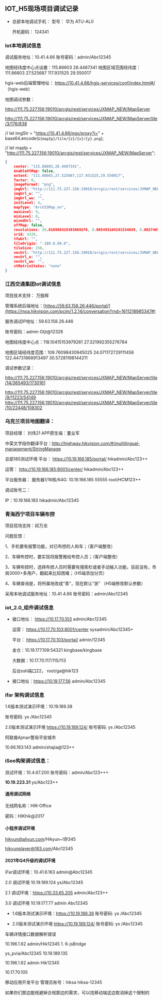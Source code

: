 ## IOT_H5现场项目调试记录

- 总部本地调试手机：
  型号： 华为 ATU-AL0

  开机密码： 124341

### Iot本地调试信息

调试服务地址：10.41.4.66   账号密码：admin/Abc12345

地图经纬度中心点设置：115.86603  28.4487341    地图区域范围经纬度：111.86603    27.525687    117.931525    29.550017

hgis-web后端管理地址： https://10.41.4.66/hgis-services/conf/index.html#/     （hgis-web）

地图调试参数：

http://111.75.227.156:19010/arcgis/rest/services/JXMAP_NEW/MapServer

http://111.75.227.156:19010/arcgis/rest/services/JXMAP_NEW/MapServer/tile/3/176/838

// let imgStr = "https://10.41.4.66/ngx/proxy?i=" + base64.encode(`${mapIp}/tile/{z}/{x}/{y}.png`);

// let mapIp = "http://111.75.227.156:19010/arcgis/rest/services/JXMAP_NEW/MapServer";

```json
{
    center: "115.86603,28.4487341",
    enableVtMap: false,
    extent: "111.86603,27.525687,117.931525,29.550017",
    factor: 0,
    imageFormat: "png",
    imgUrl: "http://111.75.227.156:19010/arcgis/rest/services/JXMAP_NEW/MapServer",
    imgUrl_w: "",
    imgUrl_ww: "",
    initLevel: 4,
    mapType: "ArcGISMap_on",
    maxLevel: 9,
    minLevel: 0,
    mixedUrl: "",
    offMap: false,
    resolutions: [0.010986328383069278, 0.005493164191534639, 0.0027465820957673194, 0.0013732910478836597,…],
    srid: 4326,
    tfwUrl: "",
    tileOrigin: "-180.0,90.0",
    tileSize: 256,
    vecUrl: "http://111.75.227.156:19010/arcgis/rest/services/JXMAP_NEW/MapServer",
    vecUrl_w: "",
    vecUrl_ww: "",
    vtMatrixStatus: "none"
}
```



### 江西交通集团Iot调试信息

项目技术支持： 万振辉

管理系统后端地址：[https://59.63.158.26:446/portal/](https://moa.hikvision.com/pcim/1.2.14/conversation?rnd=1611218985347#)

服务调试IP地址：59.63.158.26.446

账号密码：admin    Gtjt@12328

地图经纬度中心点：118.10415153979261    27.321992355276784     

地图区域经纬度范围：109.76098430945025    24.071172729111456    122.44731868913497   30.57281198144211

调试参数记录：

http://111.75.227.156:19010/arcgis/rest/services/JXMAP_NEW/MapServer/tile/14/365493/1730161

http://111.75.227.156:19010/arcgis/rest/services/JXMAP_NEW/MapServer/tile/9/11223/54149
http://111.75.227.156:19010/arcgis/rest/services/JXMAP_NEW/MapServer/tile/10/22448/108302



### 乌克兰项目地图翻译：

项目经理： 刘伟21   APP原生端：董业军

中英文字段你翻译平台：http://highway.hikvision.com/#/multilingual-management/StringManage

总部185测试环境 平台： https://10.19.166.185/portal/ hikadmin/Abc123++ 

运管： http://10.19.166.185:8001/center/ hikadmin/Abc123++ 

平台服务器： 服务器1/16核/64G: 10.19.166.185 55555 root/HCM123++

调试账号二： 

IP：10.19.166.183
hikadmin/Abc12345



### 青海西宁项目车辆布控

项目现场支持：祁万龙

问题反馈：

1、手机要有报警功能，对已布控的人和车；（客户端整改）

2、车辆布控时，要实现将报警推给布控人员；（客户端整改）

3、车辆布控时，选择布控人员时需要有搜索栏或者手动输入功能，目前没有，市局3000+多用户，翻起来比较困难；（H5端添加分页）

4、车辆查询是，将所属地改成“青”，现在默认“浙” （H5端修改默认参数）

采用本地调试服务地址：10.41.4.66   账号密码：admin/Abc12345



### iot_2.0_组件调试信息

- 接口地址： https://10.17.70.103   admin/Abc12345    

  运营： https://10.17.70.103:8001/center  sysadmin/Abc12345+  

  平台： https://10.17.70.103/portal/ admin/12345

  金仓：10.19.177.109:54321 kingbase/kingbase

  大数据：10.17.70.117/115/113

  后台ssh端口22， root/ga@hik123

- 接口地址：https://10.19.177.56    admin/Abc12345





### ifar 架构调试信息 

 1.6版本测试演示环境：10.19.189.38

账号密码: ys /Abc12345

2.0版本测试演示环境 https://10.19.189.124/  账号密码: ys /Abc12345



阿联酋Ajman警局平安城市

10.66.163.143 admin/shajia@123++



### iSee构架调试信息：

测试环境：10.4.67.200
账号密码：admin/Abc123+++

 **10.19.223.31**    ys/Abc123++



#### 通用调试网络

无线网名称：HIK-Office

密码：HIKhik@2017

#### 小程序调试环境

hikyun@aliyun.com/Hikyun~!@345

hikyunplayer@163.com/Abc12345



#### 2021年Q4升级的调试环境

iFar调试环境：10.41.6.163 admin@Abc12345

2.0 调试环境 10.19.189.124 ys/Abc12345

2.1 调试环境：https://10.33.65.205  admin/Abc123++

3.0 调试环境   10.19.177.77   admin   Abc12345

- 1.6版本测试演示环境：https://10.19.189.38  账号密码: ys /Abc12345

- 2.0版本测试演示环境 https://10.19.189.124/  账号密码: ys /Abc12345



车辆详情接口数据解析错误

10.196.1.62   admin/Hik12345    1. 6-jsBridge

ys_pvia/Abc12345 10.19.189.135

10.196.1.62  admin Hik12345

10.17.70.105

移动应用开发平台 管理员账号：hiksa hiksa-12345



如果你们那边能规避掉合规那边的需求，可以找移动端这边取消掉这个限制的
